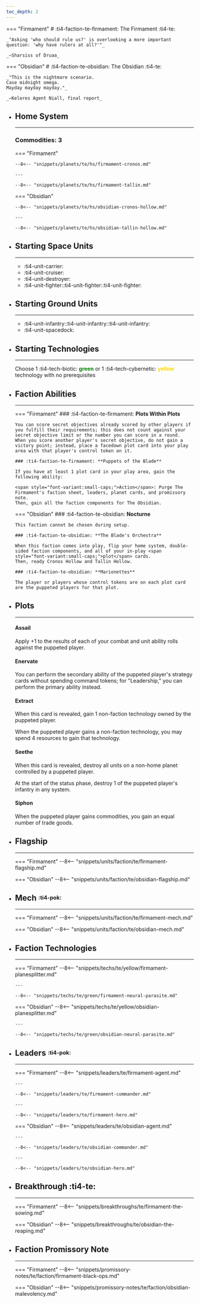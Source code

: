 ```yaml
---
toc_depth: 2
---
```


=== "Firmament"
    # :ti4-faction-te-firmament: The Firmament :ti4-te:

    _"Asking 'who should rule us?' is overlooking a more important question: 'why have rulers at all?'"_

    _—Sharsiss of Druaa_

=== "Obsidian"
    # :ti4-faction-te-obsidian: The Obsidian :ti4-te:

    _"This is the nightmare scenario.
    Case midnight omega.
    Mayday mayday mayday."_

    _—Keleres Agent Niall, final report_

<div class="grid cards" markdown>

-   ## __Home System__

    ---

    ### Commodities: 3 

    === "Firmament"

        --8<-- "snippets/planets/te/hs/firmament-cronos.md"

        ---

        --8<-- "snippets/planets/te/hs/firmament-tallin.md"

    === "Obsidian"

        --8<-- "snippets/planets/te/hs/obsidian-cronos-hollow.md"

        ---
        
        --8<-- "snippets/planets/te/hs/obsidian-tallin-hollow.md"

</div>

<div class="grid cards" markdown>

-   ## __Starting Space Units__

    ---

    * :ti4-unit-carrier:
    * :ti4-unit-cruiser:
    * :ti4-unit-destroyer:
    * :ti4-unit-fighter::ti4-unit-fighter::ti4-unit-fighter:

-   ## __Starting Ground Units__

    ---

    * :ti4-unit-infantry::ti4-unit-infantry::ti4-unit-infantry:
    * :ti4-unit-spacedock:

-   ## __Starting Technologies__

    ---
    Choose 1 :ti4-tech-biotic: <span style="color:green">**green**</span> or 1 :ti4-tech-cybernetic: <span style="color:gold">**yellow**</span> technology with no prerequisites

-   ## __Faction Abilities__

    ---
    === "Firmament"
        ### :ti4-faction-te-firmament: **Plots Within Plots**
        
        You can score secret objectives already scored by other players if you fulfill their requirements; this does not count against your secret objective limit or the number you can score in a round.
        When you score another player's secret objective, do not gain a victory point; instead, place a facedown plot card into your play area with that player's control token on it.

        ### :ti4-faction-te-firmament: **Puppets of the Blade**
        
        If you have at least 1 plot card in your play area, gain the following ability:

        <span style="font-variant:small-caps;">Action</span>: Purge The Firmament's faction sheet, leaders, planet cards, and promissory note.
        Then, gain all the faction components for The Obsidian.
    
    === "Obsidian"
        ### :ti4-faction-te-obsidian: **Nocturne**
        
        This faction cannot be chosen during setup.

        ### :ti4-faction-te-obsidian: **The Blade's Orchestra**
        
        When this faction comes into play, flip your home system, double-sided faction components, and all of your in-play <span style="font-variant:small-caps;">plot</span> cards. 
        Then, ready Cronos Hollow and Tallin Hollow.

        ### :ti4-faction-te-obsidian: **Marionettes**
        
        The player or players whose control tokens are on each plot card are the puppeted players for that plot.
</div>

<div class="grid cards" markdown>

-   ## __Plots__

    ---
    #### Assail

    Apply +1 to the results of each of your combat and unit ability rolls against the puppeted player.

    #### Enervate

    You can perform the secondary ability of the puppeted player's strategy cards without spending command tokens; for "Leadership," you can perform the primary ability instead.

    #### Extract

    When this card is revealed, gain 1 non-faction technology owned by the puppeted player.

    When the puppeted player gains a non-faction technology, you may spend 4 resources to gain that technology.

    #### Seethe

    When this card is revealed, destroy all units on a non-home planet controlled by a puppeted player.

    At the start of the status phase, destroy 1 of the puppeted player's infantry in any system.

    #### Siphon

    When the puppeted player gains commodities, you gain an equal number of trade goods.

</div>
<div class="grid cards" markdown>

-   ## __Flagship__

    ---
    === "Firmament"
        --8<-- "snippets/units/faction/te/firmament-flagship.md"
    
    === "Obsidian"
        --8<-- "snippets/units/faction/te/obsidian-flagship.md"

-   ## __Mech__ <sup><sub>:ti4-pok:</sub></sup>

    ---
    === "Firmament"
        --8<-- "snippets/units/faction/te/firmament-mech.md"
    
    === "Obsidian"
        --8<-- "snippets/units/faction/te/obsidian-mech.md"

</div>

<div class="grid cards" markdown>

-   ## __Faction Technologies__

    ---
    === "Firmament"
        --8<-- "snippets/techs/te/yellow/firmament-planesplitter.md"

        ---

        --8<-- "snippets/techs/te/green/firmament-neural-parasite.md"

    === "Obsidian"
        --8<-- "snippets/techs/te/yellow/obsidian-planesplitter.md"

        ---

        --8<-- "snippets/techs/te/green/obsidian-neural-parasite.md"

-   ## __Leaders__ <sup><sub>:ti4-pok:</sub></sup>

    ---
    === "Firmament"
        --8<-- "snippets/leaders/te/firmament-agent.md"

        ---

        --8<-- "snippets/leaders/te/firmament-commander.md"

        ---

        --8<-- "snippets/leaders/te/firmament-hero.md"
    
    === "Obsidian"
        --8<-- "snippets/leaders/te/obsidian-agent.md"

        ---

        --8<-- "snippets/leaders/te/obsidian-commander.md"

        ---

        --8<-- "snippets/leaders/te/obsidian-hero.md"

- ## __Breakthrough__ :ti4-te:

    ---
    === "Firmament"
        --8<-- "snippets/breakthroughs/te/firmament-the-sowing.md"
    
    === "Obsidian"
        --8<-- "snippets/breakthroughs/te/obsidian-the-reaping.md"

-   ## __Faction Promissory Note__

    ---
    === "Firmament"
        --8<-- "snippets/promissory-notes/te/faction/firmament-black-ops.md"
    
    === "Obsidian"
        --8<-- "snippets/promissory-notes/te/faction/obsidian-malevolency.md"
    

</div>
